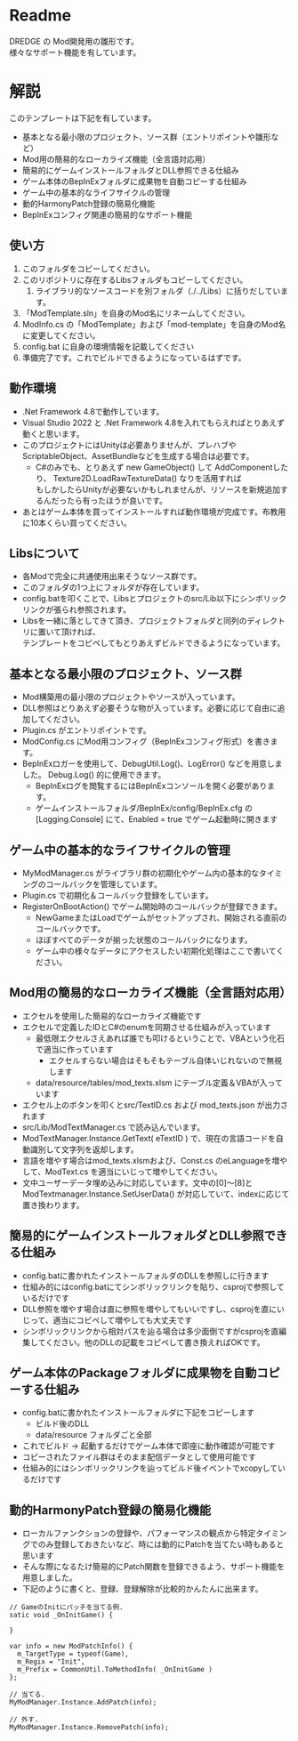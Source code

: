 # Readme
DREDGE の Mod開発用の雛形です。  
様々なサポート機能を有しています。  

# 解説
このテンプレートは下記を有しています。
* 基本となる最小限のプロジェクト、ソース群（エントリポイントや雛形など）
* Mod用の簡易的なローカライズ機能（全言語対応用）
* 簡易的にゲームインストールフォルダとDLL参照できる仕組み
* ゲーム本体のBepInExフォルダに成果物を自動コピーする仕組み
* ゲーム中の基本的なライフサイクルの管理
* 動的HarmonyPatch登録の簡易化機能
* BepInExコンフィグ関連の簡易的なサポート機能

## 使い方
1. このフォルダをコピーしてください。
2. このリポジトリに存在するLibsフォルダもコピーしてください。
   1. ライブラリ的なソースコードを別フォルダ（./../Libs）に括りだしています。 
3. 「ModTemplate.sln」を自身のMod名にリネームしてください。
4. ModInfo.cs の「ModTemplate」および「mod-template」を自身のMod名に変更してください。
5. config.bat に自身の環境情報を記載してください
6. 準備完了です。これでビルドできるようになっているはずです。

## 動作環境
* .Net Framework 4.8で動作しています。    
* Visual Studio 2022 と .Net Framework 4.8を入れてもらえればとりあえず動くと思います。  
* このプロジェクトにはUnityは必要ありませんが、プレハブやScriptableObject、AssetBundleなどを生成する場合は必要です。  
  * C#のみでも、とりあえず new GameObject() して AddComponentしたり、 Texture2D.LoadRawTextureData() なりを活用すれば   
    もしかしたらUnityが必要ないかもしれませんが、リソースを新規追加するんだったら有ったほうが良いです。   
* あとはゲーム本体を買ってインストールすれば動作環境が完成です。布教用に10本くらい買ってください。  

## Libsについて
* 各Modで完全に共通使用出来そうなソース群です。 
* このフォルダの1つ上にフォルダが存在しています。 
* config.batを叩くことで、Libsとプロジェクトのsrc/Lib以下にシンボリックリンクが張られ参照されます。 
* Libsを一緒に落としてきて頂き、プロジェクトフォルダと同列のディレクトリに置いて頂ければ、  
  テンプレートをコピペしてもとりあえずビルドできるようになっています。  

## 基本となる最小限のプロジェクト、ソース群
* Mod構築用の最小限のプロジェクトやソースが入っています。
* DLL参照はとりあえず必要そうな物が入っています。必要に応じて自由に追加してください。
* Plugin.cs がエントリポイントです。
* ModConfig.cs にMod用コンフィグ（BepInExコンフィグ形式）を書きます。
* BepInExロガーを使用して、DebugUtil.Log()、LogError() などを用意しました。 Debug.Log() 的に使用できます。
  * BepInExログを閲覧するにはBepInExコンソールを開く必要があります。
  * ゲームインストールフォルダ/BepInEx/config/BepInEx.cfg の [Logging.Console] にて、Enabled = true でゲーム起動時に開きます

## ゲーム中の基本的なライフサイクルの管理
* MyModManager.cs がライブラリ群の初期化やゲーム内の基本的なタイミングのコールバックを管理しています。  
* Plugin.cs で初期化＆コールバック登録をしています。  
* RegisterOnBootAction() でゲーム開始時のコールバックが登録できます。
  * NewGameまたはLoadでゲームがセットアップされ、開始される直前のコールバックです。
  * ほぼすべてのデータが揃った状態のコールバックになります。
  * ゲーム中の様々なデータにアクセスしたい初期化処理はここで書いてください。

## Mod用の簡易的なローカライズ機能（全言語対応用）
* エクセルを使用した簡易的なローカライズ機能です
* エクセルで定義したIDとC#のenumを同期させる仕組みが入っています
  * 最低限エクセルさえあれば誰でも叩けるということで、VBAという化石で適当に作っています
    * エクセルすらない場合はそもそもテーブル自体いじれないので無視します
  * data/resource/tables/mod_texts.xlsm にテーブル定義＆VBAが入っています
* エクセル上のボタンを叩くとsrc/TextID.cs および mod_texts.json が出力されます
* src/Lib/ModTextManager.cs で読み込んでいます。
* ModTextManager.Instance.GetText( eTextID ) で、現在の言語コードを自動識別して文字列を返却します。
* 言語を増やす場合はmod_texts.xlsmおよび、Const.cs のeLanguageを増やして、ModText.cs を適当にいじって増やしてください。
* 文中ユーザーデータ埋め込みに対応しています。文中の[0]～[8]と ModTextmanager.Instance.SetUserData() が対応していて、indexに応じて置き換わります。

## 簡易的にゲームインストールフォルダとDLL参照できる仕組み
* config.batに書かれたインストールフォルダのDLLを参照しに行きます
* 仕組み的にはconfig.batにてシンボリックリンクを貼り、csprojで参照しているだけです
* DLL参照を増やす場合は直に参照を増やしてもいいですし、csprojを直にいじって、適当にコピペして増やしても大丈夫です
* シンボリックリンクから相対パスを辿る場合は多少面倒ですがcsprojを直編集してください。他のDLLの記載をコピペして書き換えればOKです。

## ゲーム本体のPackageフォルダに成果物を自動コピーする仕組み
* config.batに書かれたインストールフォルダに下記をコピーします
  * ビルド後のDLL
  * data/resource フォルダごと全部
* これでビルド -> 起動するだけでゲーム本体で即座に動作確認が可能です
* コピーされたファイル群はそのまま配信データとして使用可能です
* 仕組み的にはシンボリックリンクを辿ってビルド後イベントでxcopyしているだけです

## 動的HarmonyPatch登録の簡易化機能
* ローカルファンクションの登録や、パフォーマンスの観点から特定タイミングでのみ登録しておきたいなど、時には動的にPatchを当てたい時もあると思います
* そんな際になるたけ簡易的にPatch関数を登録できるよう、サポート機能を用意しました。
* 下記のように書くと、登録、登録解除が比較的かんたんに出来ます。
```
// GameのInitにパッチを当てる例.
satic void _OnInitGame() {

}

var info = new ModPatchInfo() {
  m_TargetType = typeof(Game),
  m_Regix = "Init",
  m_Prefix = CommonUtil.ToMethodInfo( _OnInitGame )
};

// 当てる.
MyModManager.Instance.AddPatch(info);

// 外す.
MyModManager.Instance.RemovePatch(info);

```


